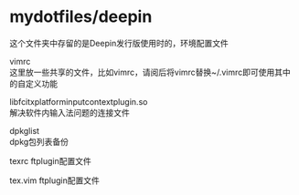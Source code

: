 # mydotfiles/deepin

这个文件夹中存留的是Deepin发行版使用时的，环境配置文件

vimrc  
这里放一些共享的文件，比如vimrc，请阅后将vimrc替换~/.vimrc即可使用其中的自定义功能

libfcitxplatforminputcontextplugin.so  
解决软件内输入法问题的连接文件

dpkglist  
dpkg包列表备份

texrc
ftplugin配置文件

tex.vim
ftplugin配置文件
